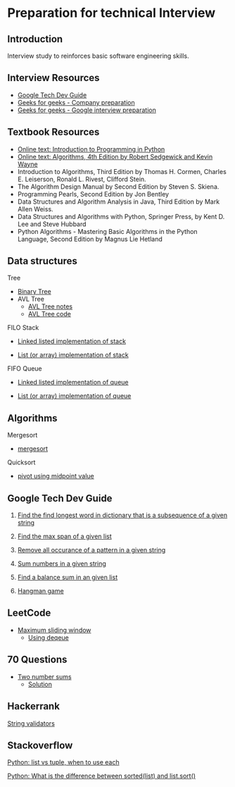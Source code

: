 # Preparation for technical Interview

## Introduction 
Interview study to reinforces basic software engineering skills.

## Interview Resources
- [Google Tech Dev Guide](https://techdevguide.withgoogle.com/)
- [Geeks for geeks - Company preparation](https://www.geeksforgeeks.org/company-preparation/)
- [Geeks for geeks - Google interview preparation](https://www.geeksforgeeks.org/google-interview-preparation/)

## Textbook Resources
- [Online text: Introduction to Programming in Python](https://introcs.cs.princeton.edu/python/home/)
- [Online text: Algorithms, 4th Edition by Robert Sedgewick and Kevin Wayne](https://algs4.cs.princeton.edu/home/)
- Introduction to Algorithms, Third Edition by Thomas H. Cormen, Charles E. Leiserson, Ronald L. Rivest, Clifford Stein.
- The Algorithm Design Manual by Second Edition by Steven S. Skiena.
- Programming Pearls, Second Edition by Jon Bentley
- Data Structures and Algorithm Analysis in Java, Third Edition by Mark Allen Weiss.
- Data Structures and Algorithms with Python, Springer Press, by Kent D. Lee and Steve Hubbard
- Python Algorithms - Mastering Basic Algorithms in the Python Language, Second Edition by Magnus Lie Hetland
## Data structures
Tree
- [Binary Tree](https://github.com/alvinctk/google-tech-dev-guide/tree/master/Data_Structures/binary_tree.py)
- AVL Tree 
    - [AVL Tree notes](https://github.com/alvinctk/google-tech-dev-guide/tree/master/Data_Structures/avl_tree.md)
    - [AVL Tree code](https://github.com/alvinctk/google-tech-dev-guide/tree/master/Data_Structures/avl_tree.py)

FILO Stack
- [Linked listed implementation of stack](https://github.com/alvinctk/google-tech-dev-guide/tree/master/Data_Structures/stack_ll.py)

- [List (or array) implementation of stack](https://github.com/alvinctk/google-tech-dev-guide/tree/master/Data_Structures/stack_array.py)

FIFO Queue
- [Linked listed implementation of queue](https://github.com/alvinctk/google-tech-dev-guide/tree/master/Data_Structures/queue_ll.py)

- [List (or array) implementation of queue](https://github.com/alvinctk/google-tech-dev-guide/tree/master/Data_Structures/queue_array.py)

## Algorithms

Mergesort
- [mergesort](https://github.com/alvinctk/google-tech-dev-guide/tree/master/Sorting/mergesort/mergesort.py)


Quicksort
- [pivot using midpoint value](https://github.com/alvinctk/google-tech-dev-guide/tree/master/Sorting/quicksort/quicksort.py)

## **Google Tech Dev Guide**
1. [Find the find longest word in dictionary that is a subsequence of a given string](https://github.com/alvinctk/google-tech-dev-guide/tree/master/Foundations_of_Programming/1_find_longest_word_in_dictionary_that_is_a_subsequence_of_a_given_string)

2. [Find the max span of a given list](https://github.com/alvinctk/google-tech-dev-guide/tree/master/Foundations_of_Programming/2_max_span/maxSpan.py)

3. [Remove all occurance of a pattern in a given string](https://github.com/alvinctk/google-tech-dev-guide/tree/master/Foundations_of_Programming/3_without_string/withoutString.py)

4. [Sum numbers in a given string](https://github.com/alvinctk/google-tech-dev-guide/tree/master/Foundations_of_Programming/4_sum_numbers/sumNumbers.py)

5. [Find a balance sum in an given list](https://github.com/alvinctk/google-tech-dev-guide/tree/master/Foundations_of_Programming/5_can_balance/canBalance.py)

6. [Hangman game](https://github.com/alvinctk/google-tech-dev-guide/tree/master/Foundations_of_Programming/6_hangman/hangman.py)

## LeetCode
- [Maximum sliding window](https://leetcode.com/problems/sliding-window-maximum/)
    - [Using deqeue](https://github.com/alvinctk/google-tech-dev-guide/blob/master/leetcode/max_sliding_window.py)

## 70 Questions
- [Two number sums](./70_question/two_number_sum/two_number_sum_problem.md) 
    - [Solution](./70_question/two_number_sum/two_number_sum.py)

## Hackerrank

[String validators](https://github.com/alvinctk/google-tech-dev-guide/tree/master/hackerrank/string_validators.py)

## Stackoverflow
[Python: list vs tuple, when to use each](https://stackoverflow.com/questions/1708510/python-list-vs-tuple-when-to-use-each)

[Python: What is the difference between sorted(list) and list.sort()](https://stackoverflow.com/questions/22442378/what-is-the-difference-between-sortedlist-vs-list-sort)
